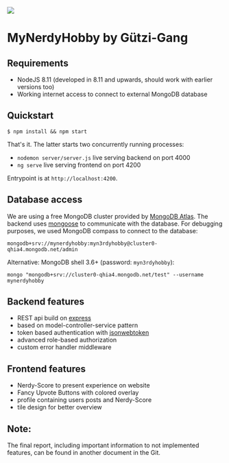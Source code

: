 ![](image.png)
# MyNerdyHobby by Gützi-Gang


## Requirements

 - NodeJS 8.11 (developed in 8.11 and upwards, should work with earlier versions too)
 - Working internet access to connect to
   external MongoDB database

## Quickstart

    $ npm install && npm start
 That's it. The latter starts two concurrently running processes:

 - `nodemon server/server.js` live serving backend on port 4000
 - `ng serve` live serving frontend on port 4200

Entrypoint is at `http://localhost:4200`.

## Database access
We are using a free MongoDB cluster provided by [MongoDB Atlas](https://www.mongodb.com/cloud/atlas). The backend uses [mongoose](https://github.com/Automattic/mongoose) to communicate with the database. For debugging purposes, we used MongoDB compass to connect to the database:
```
mongodb+srv://mynerdyhobby:myn3rdyhobby@cluster0-qhia4.mongodb.net/admin
```
Alternative: MongoDB shell 3.6+ (password: `myn3rdyhobby`): 
```
mongo "mongodb+srv://cluster0-qhia4.mongodb.net/test" --username mynerdyhobby
```


## Backend features

 - REST api build on [express](https://github.com/expressjs/express)
 - based on model-controller-service pattern
 - token based authentication with [jsonwebtoken](https://github.com/auth0/node-jsonwebtoken)
 - advanced role-based authorization
 - custom error handler middleware

## Frontend features
- Nerdy-Score to present experience on website
- Fancy Upvote Buttons with colored overlay
- profile containing users posts and Nerdy-Score
- tile design for better overview

## Note: 
The final report, including important information to not implemented features, can be found in another document in the Git. 
